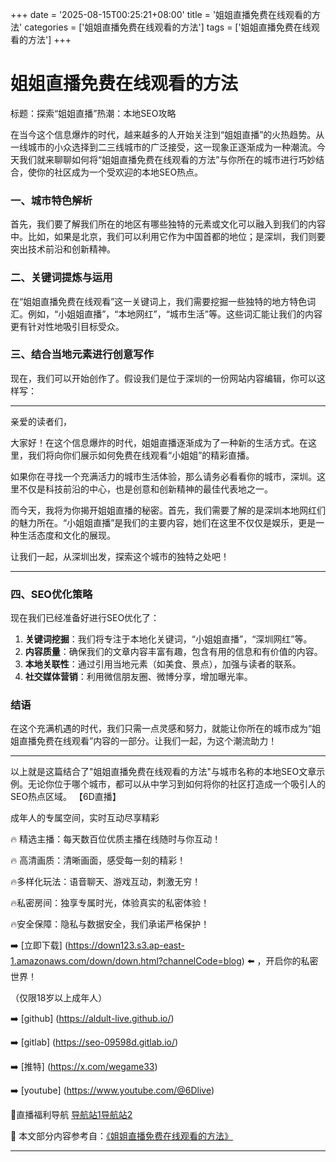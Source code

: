 +++
date = '2025-08-15T00:25:21+08:00'
title = '姐姐直播免费在线观看的方法'
categories = ['姐姐直播免费在线观看的方法']
tags = ['姐姐直播免费在线观看的方法']
+++

# 姐姐直播免费在线观看的方法

标题：探索“姐姐直播”热潮：本地SEO攻略

在当今这个信息爆炸的时代，越来越多的人开始关注到“姐姐直播”的火热趋势。从一线城市的小众选择到二三线城市的广泛接受，这一现象正逐渐成为一种潮流。今天我们就来聊聊如何将“姐姐直播免费在线观看的方法”与你所在的城市进行巧妙结合，使你的社区成为一个受欢迎的本地SEO热点。

### 一、城市特色解析

首先，我们要了解我们所在的地区有哪些独特的元素或文化可以融入到我们的内容中。比如，如果是北京，我们可以利用它作为中国首都的地位；是深圳，我们则要突出技术前沿和创新精神。

### 二、关键词提炼与运用

在“姐姐直播免费在线观看”这一关键词上，我们需要挖掘一些独特的地方特色词汇。例如，“小姐姐直播”，“本地网红”，“城市生活”等。这些词汇能让我们的内容更有针对性地吸引目标受众。

### 三、结合当地元素进行创意写作

现在，我们可以开始创作了。假设我们是位于深圳的一份网站内容编辑，你可以这样写：

---

亲爱的读者们，

大家好！在这个信息爆炸的时代，姐姐直播逐渐成为了一种新的生活方式。在这里，我们将向你们展示如何免费在线观看“小姐姐”的精彩直播。

如果你在寻找一个充满活力的城市生活体验，那么请务必看看你的城市，深圳。这里不仅是科技前沿的中心，也是创意和创新精神的最佳代表地之一。

而今天，我将为你揭开姐姐直播的秘密。首先，我们需要了解的是深圳本地网红们的魅力所在。“小姐姐直播”是我们的主要内容，她们在这里不仅仅是娱乐，更是一种生活态度和文化的展现。

让我们一起，从深圳出发，探索这个城市的独特之处吧！

---

### 四、SEO优化策略

现在我们已经准备好进行SEO优化了：

1. **关键词挖掘**：我们将专注于本地化关键词，“小姐姐直播”，“深圳网红”等。
2. **内容质量**：确保我们的文章内容丰富有趣，包含有用的信息和有价值的内容。
3. **本地关联性**：通过引用当地元素（如美食、景点），加强与读者的联系。
4. **社交媒体营销**：利用微信朋友圈、微博分享，增加曝光率。

### 结语

在这个充满机遇的时代，我们只需一点灵感和努力，就能让你所在的城市成为“姐姐直播免费在线观看”内容的一部分。让我们一起，为这个潮流助力！

---

以上就是这篇结合了"姐姐直播免费在线观看的方法"与城市名称的本地SEO文章示例。无论你位于哪个城市，都可以从中学习到如何将你的社区打造成一个吸引人的SEO热点区域。
【6D直播】

 成年人的专属空间，实时互动尽享精彩

🔥 精选主播：每天数百位优质主播在线随时与你互动！

🔥 高清画质：清晰画面，感受每一刻的精彩！

🔥多样化玩法：语音聊天、游戏互动，刺激无穷！

🔥私密房间：独享专属时光，体验真实的私密体验！

🔥安全保障：隐私与数据安全，我们承诺严格保护！

➡️ [立即下载] (https://down123.s3.ap-east-1.amazonaws.com/down/down.html?channelCode=blog) ⬅️ ，开启你的私密世界！

 （仅限18岁以上成年人）

➡️ [github] (https://aldult-live.github.io/)

➡️ [gitlab] (https://seo-09598d.gitlab.io/)

➡️ [推特] (https://x.com/wegame33)

➡️ [youtube] (https://www.youtube.com/@6Dlive)

🔞直播福利导航   [导航站1](https://webstack-86085a.gitlab.io/)[导航站2](https://onlygit123-2.github.io/)

📘 本文部分内容参考自：[《姐姐直播免费在线观看的方法》](https://webstack-hugo-15.pages.dev/)

---

